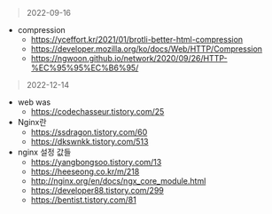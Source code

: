 > 2022-09-16
- compression
  - https://yceffort.kr/2021/01/brotli-better-html-compression
  - https://developer.mozilla.org/ko/docs/Web/HTTP/Compression
  - https://ngwoon.github.io/network/2020/09/26/HTTP-%EC%95%95%EC%B6%95/
> 2022-12-14
- web was
  - https://codechasseur.tistory.com/25
- Nginx란
  - https://ssdragon.tistory.com/60
  - https://dkswnkk.tistory.com/513
- nginx 설정 값들
  - https://yangbongsoo.tistory.com/13
  - https://heeseong.co.kr/m/218
  - http://nginx.org/en/docs/ngx_core_module.html
  - https://developer88.tistory.com/299
  - https://bentist.tistory.com/81